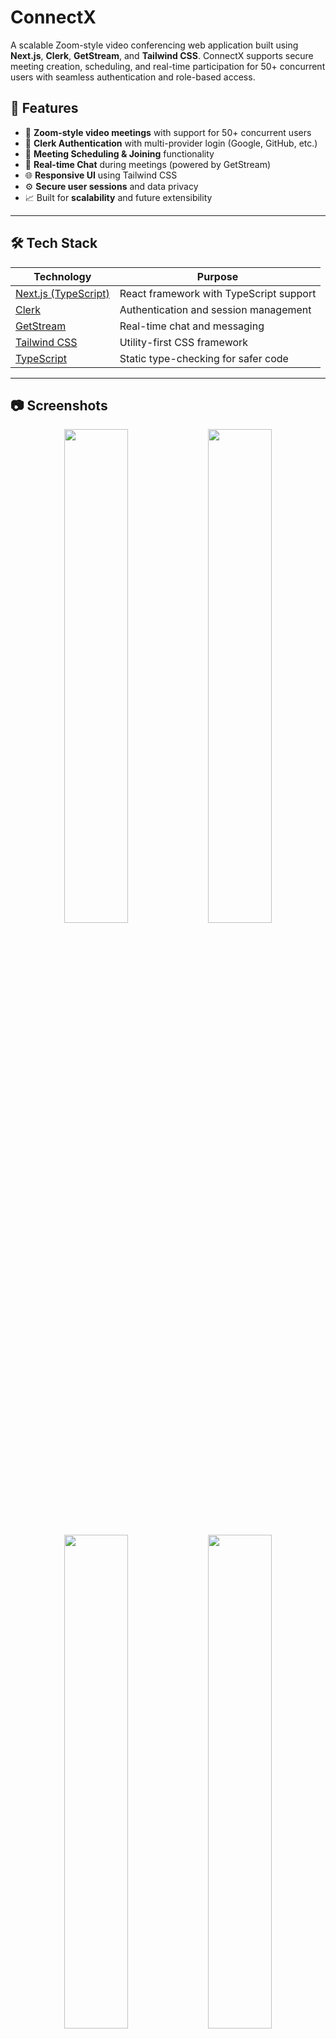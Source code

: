 # ConnectX

A scalable Zoom-style video conferencing web application built using **Next.js**, **Clerk**, **GetStream**, and **Tailwind CSS**. ConnectX supports secure meeting creation, scheduling, and real-time participation for 50+ concurrent users with seamless authentication and role-based access.

## 🚀 Features

- 🎥 **Zoom-style video meetings** with support for 50+ concurrent users
- 🔐 **Clerk Authentication** with multi-provider login (Google, GitHub, etc.)
- 📅 **Meeting Scheduling & Joining** functionality
- 💬 **Real-time Chat** during meetings (powered by GetStream)
- 🌐 **Responsive UI** using Tailwind CSS
- ⚙️ **Secure user sessions** and data privacy
- 📈 Built for **scalability** and future extensibility

---

## 🛠 Tech Stack

| Technology | Purpose |
|------------|---------|
| [Next.js (TypeScript)](https://nextjs.org/) | React framework with TypeScript support |
| [Clerk](https://clerk.dev/) | Authentication and session management |
| [GetStream](https://getstream.io/) | Real-time chat and messaging |
| [Tailwind CSS](https://tailwindcss.com/) | Utility-first CSS framework |
| [TypeScript](https://www.typescriptlang.org/) | Static type-checking for safer code |

---

## 📷 Screenshots

<p align="center">
  <img src="https://github.com/user-attachments/assets/6fa30d90-dfa6-4ae9-bb7a-15eb1c170e2d" width="45%" />
  <img src="https://github.com/user-attachments/assets/3f69974c-15fd-4760-9d3f-e1ab623121b1" width="45%" />
</p>
<p align="center">
  <img src="https://github.com/user-attachments/assets/eaa7c194-f958-4c0d-8bb7-5ce6f61dee56" width="45%" />
  <img src="https://github.com/user-attachments/assets/f21904da-7e32-40f1-bf59-a60d7ddfa6d5" width="45%" />
</p>




## 📦 Installation

1. **Clone the repository**
   ```bash
   git clone https://github.com/your-username/connectx.git
   cd connectx
2. **Install dependencies**

   ```bash
    npm install
    # or
    yarn install

3. **Set up environment variables**

    Create a .env.local file in the root and add the following:
   ```bash
    NEXT_PUBLIC_CLERK_PUBLISHABLE_KEY=your_clerk_publishable_key
    CLERK_SECRET_KEY=your_clerk_secret_key
    GETSTREAM_API_KEY=your_getstream_api_key
    GETSTREAM_SECRET=your_getstream_secret

4. **Run the development server**

   ```bash
    npm run dev
    # or
    yarn dev


🔒 **Authentication & Authorization**

Clerk is used for authentication with support for:

Google

GitHub

Email/password


Participants (can join meetings)

📅 **Meeting Features**

Hosts can schedule a meeting with a custom title and time.

Participants can join meetings with a unique meeting ID.

Support for basic controls (mute, video on/off).

In-meeting chat using GetStream.


